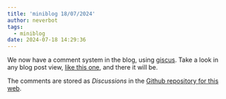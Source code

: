 ```yaml
---
title: 'miniblog 18/07/2024'
author: neverbot
tags:
  - miniblog
date: 2024-07-18 14:29:36
---
```


We now have a comment system in the blog, using [giscus](https://giscus.app/). Take a look in any blog post view, [like this one](/2024/07/18/miniblog-2024-07-18/), and there it will be.

The comments are stored as *Discussions* in the [Github repository for this web](https://github.com/maldorne/maldorne.org/discussions/).
